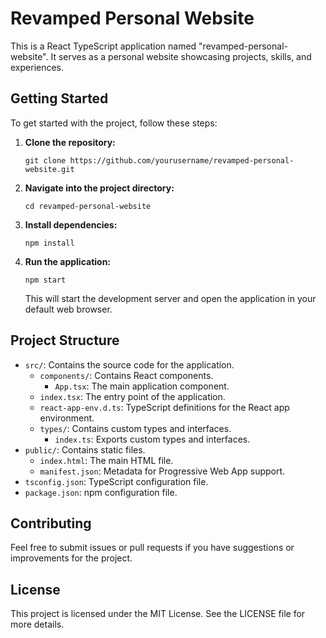 # Revamped Personal Website

This is a React TypeScript application named "revamped-personal-website". It serves as a personal website showcasing projects, skills, and experiences.

## Getting Started

To get started with the project, follow these steps:

1. **Clone the repository:**
   ```
   git clone https://github.com/yourusername/revamped-personal-website.git
   ```

2. **Navigate into the project directory:**
   ```
   cd revamped-personal-website
   ```

3. **Install dependencies:**
   ```
   npm install
   ```

4. **Run the application:**
   ```
   npm start
   ```

   This will start the development server and open the application in your default web browser.

## Project Structure

- `src/`: Contains the source code for the application.
  - `components/`: Contains React components.
    - `App.tsx`: The main application component.
  - `index.tsx`: The entry point of the application.
  - `react-app-env.d.ts`: TypeScript definitions for the React app environment.
  - `types/`: Contains custom types and interfaces.
    - `index.ts`: Exports custom types and interfaces.
- `public/`: Contains static files.
  - `index.html`: The main HTML file.
  - `manifest.json`: Metadata for Progressive Web App support.
- `tsconfig.json`: TypeScript configuration file.
- `package.json`: npm configuration file.

## Contributing

Feel free to submit issues or pull requests if you have suggestions or improvements for the project.

## License

This project is licensed under the MIT License. See the LICENSE file for more details.